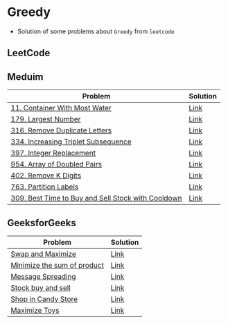 # Greedy
- Solution of some problems about `Greedy` from `leetcode`


<p>

## LeetCode
## Meduim
|Problem|Solution|
|-------|--------|
|[11. Container With Most Water](https://leetcode.com/problems/container-with-most-water/)|[Link](/greedy/leetcode/11-container_with_most_water.cpp)|
|[179. Largest Number](https://leetcode.com/problems/largest-number/)|[Link](/greedy/leetcode/179-largest_number.cpp)|
|[316. Remove Duplicate Letters](https://leetcode.com/problems/remove-duplicate-letters/)|[Link](/greedy/leetcode/316-remove_duplicate_letters.cpp)|
|[334. Increasing Triplet Subsequence](https://leetcode.com/problems/increasing-triplet-subsequence/)|[Link](./leetcode/334-increasing_triplet_subsequence.cpp)|
|[397. Integer Replacement](https://leetcode.com/problems/integer-replacement/)|[Link](./leetcode/397-integer_replacement.cpp)|
|[954. Array of Doubled Pairs](https://leetcode.com/problems/array-of-doubled-pairs/)|[Link](./leetcode/954-array_of_doubled_pairs.cpp)|
|[402. Remove K Digits](https://leetcode.com/problems/remove-k-digits/)|[Link](./leetcode/402-Remove_K_Digits.cpp)|
|[763. Partition Labels](https://leetcode.com/problems/partition-labels/)|[Link](./leetcode/763-Partition_label.cpp)|
|[309. Best Time to Buy and Sell Stock with Cooldown](https://leetcode.com/problems/best-time-to-buy-and-sell-stock-with-cooldown/)|[Link](./leetcode/122-best_time_to_buy_and_sell_stockII.cpp)|

</p>

<p>

## GeeksforGeeks
|Problem|Solution|
|-------|--------|
|[Swap and Maximize](https://practice.geeksforgeeks.org/problems/swap-and-maximize5859/1?page=1&difficulty%5b%5d=-2&difficulty%5b%5d=-1&difficulty%5b%5d=0&category%5b%5d=Greedy&sortBy=difficulty)|[Link](./geeksforgeeks/swap_and_maximize.cpp)|
|[Minimize the sum of product](https://practice.geeksforgeeks.org/problems/minimize-the-sum-of-product1525/1?page=1&difficulty%5b%5d=-2&difficulty%5b%5d=-1&difficulty%5b%5d=0&category%5b%5d=Greedy&sortBy=difficulty)|[Link](./geeksforgeeks/minimize_the_sum_of_product.cpp)|
|[Message Spreading](https://practice.geeksforgeeks.org/problems/message-spreading4258/1?page=1&difficulty%5b%5d=-2&difficulty%5b%5d=-1&difficulty%5b%5d=0&category%5b%5d=Greedy&sortBy=difficulty)|[Link](./geeksforgeeks/message_spreading.cpp)|
|[Stock buy and sell](https://practice.geeksforgeeks.org/problems/stock-buy-and-sell-1587115621/1?page=1&difficulty%5b%5d=-2&difficulty%5b%5d=-1&difficulty%5b%5d=0&category%5b%5d=Greedy&sortBy=difficulty)|[Link](./geeksforgeeks/stock_buy_and_sell.cpp)|
|[Shop in Candy Store](https://practice.geeksforgeeks.org/problems/shop-in-candy-store1145/1?page=1&difficulty%5b%5d=-2&difficulty%5b%5d=-1&difficulty%5b%5d=0&category%5b%5d=Greedy&sortBy=difficulty)|[Link](./geeksforgeeks/shop_in_candy_store.cpp)|
|[Maximize Toys](https://practice.geeksforgeeks.org/problems/maximize-toys0331/1?page=1&difficulty%5b%5d=-2&difficulty%5b%5d=-1&difficulty%5b%5d=0&category%5b%5d=Greedy&sortBy=difficulty)|[Link](./geeksforgeeks/maximize_toys.cpp)|

</p>